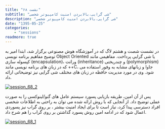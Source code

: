 ```yaml
---
title: "نشست ۶۸"
subtitle: "شی گرایی،بالابردن امنیت کامپیوتر شخصی"
description: "شی گرایی،بالابردن امنیت کامپیوتر شخصی"
date: "1395-05-25"
categories:
    - "sessions"
readmore: true
---
```

در نشست شصت و هشتم لاگ که در آموزشگاه هوش مصنوعی برگزار شد، ابتدا امیر به توضیح مفاهیم برنامه نویسی Object Oriented یا شی گرایی پرداخت. مفاهیمی مانند کپسوله سازی (encapsulation)، وراثت (inheritance) و چندریختی (polymorphism) که در زبان های برنامه نویسی مانند ++C، جاوا و زبانهای مشابه به وفور استفاده می شود. وی در مورد مدیریت حافظه در زبان های مختلف شی گرایی نیز توضیحاتی ارائه داد.

[![session_68_2](/img/b9229ea2-fdbb-11e6-86dd-a088b4d860141488289338.8144574.jpg)](/img/b9229ea2-fdbb-11e6-86dd-a088b4d860141488289338.8144574.jpg)

پس از آن امین، طریقه بازیابی پسورد سیستم عامل های گنو/لینوکسی را به صورت عملی توضیح داد. از آنجایی که با روش ارائه شده می توان به راحتی به اطلاعات شخصی افراد دسترسی پیدا کرد، نیاز است تا برای ایجاد امنیت بیشتر ، بر روی گراب نیز پسوردی اعمال شود که در ادامه امین روش پسورد گذاشتن بر روی گراب را هم شرح داد.

[![session_68_1](/img/b922a08c-fdbb-11e6-86dd-a088b4d860141488289338.81449.jpg)](/img/b922a08c-fdbb-11e6-86dd-a088b4d860141488289338.81449.jpg)
